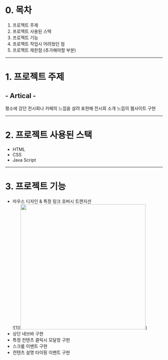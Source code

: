 <h1>0. 목차</h1>

1. 프로젝트 주제
2. 프로젝트 사용된 스택
3. 프로젝트 기능
4. 프로젝트 작업시 어려웠던 점
5. 프로젝트 제한점 (추가해야할 부분)

---

<h1>1. 프로젝트 주제</h1>

## **- Artical -**

평소에 갔던 전시회나 카페의 느낌을 살려 표현해 전시회 소개 느낌의 웹사이트 구현

---

<h1>2. 프로젝트 사용된 스택</h1>
<ul>
  <li>HTML</li>
  <li>CSS</li>
  <li>Java Script</li>
</ul>

---

<h1>3. 프로젝트 기능</h1>
<ul>
  <li>마우스 디자인 & 특정 링크 호버시 트랜지션</li>
  ![1](<img src="![1](https://user-images.githubusercontent.com/99634816/170812069-12352bb8-c440-4c71-b148-2c83653c01b2.PNG)" width="400px">)
  <li>상단 네브바 구현</li>
  <li>특정 컨텐츠 클릭시 모달창 구현</li>
  <li>스크롤 이벤트 구현</li>
  <li>컨텐츠 설명 타이핑 이벤트 구현</li>

</ul>
